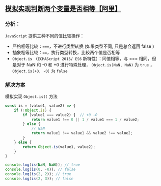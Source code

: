 ## [模拟实现判断两个变量是否相等【阿里】](https://github.com/sisterAn/JavaScript-Algorithms/issues/116)
### 分析：
`JavaScript` 提供三种不同的值比较操作：
* 严格相等比较：`===`，不进行类型转换 (如果类型不同, 只是总会返回 false )
* 抽象相等比较：`==`，执行类型转换，比较两个值是否相等
* `Object.is` （`ECMAScript 2015/ ES6` 新特性）：同值相等，与 === 相同，但是对于 NaN 和 -0 和 +0 进行特殊处理， `Object.is(NaN, NaN)` 为 `true` ， `Object.is(+0, -0)` 为 `false`

### 解决方案
模拟实现 `Object.is()` 方法
```js
const is = (value1, value2) => {
    if (!Object.is) {
        if (value1 === value2) {  // +0 -0
            return value1 !== 0 || 1 / value1 === 1 / value2;
        } else {
            // NaN
            return value1 !== value1 && value2 !== value2;
        }
    } else {
        return Object.is(value1, value2);
    }
}

console.log(is(NaN, NaN)); // true
console.log(is(0, -0)); // false
console.log(is(2, 2)); // true
console.log(is(2, 3)); // false
```